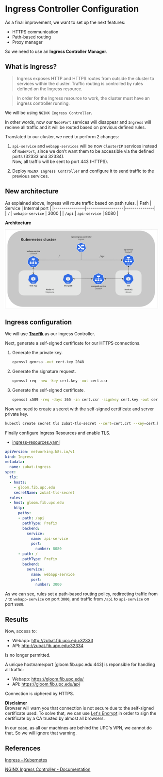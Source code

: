 # Ingress Controller Configuration
As a final improvement, we want to set up the next features:
- HTTPS communication
- Path-based routing
- Proxy manager

So we need to use an **Ingress Controller Manager**.

## What is Ingress?
>Ingress exposes HTTP and HTTPS routes from outside the cluster to services within the cluster. Traffic routing is controlled by rules defined on the Ingress resource.

> In order for the Ingress resource to work, the cluster must have an ingress controller running. 

We will be using `NGINX Ingress Controller`.

In other words, now our `NodePort` services will disappear and `Ingress` will recieve all traffic and it will be routed based on previous defined rules. 

Translated to our cluster, we need to perform 2 changes:
1) `api-service` and `webapp-services` will be now `ClusterIP` services instead of `NodePort`, since we don't want them to be accessible via the defined ports (32333 and 32334).  
Now, all traffic will be sent to port 443 (HTTPS).

2) Deploy `NGINX Ingress Controller` and configure it to send traffic to the previous services.

## New architecture
As explained above, Ingress will route traffic based on path rules. 
| Path           | Service           | Internal port |
|----------------|-------------------|---------------|
| `/`            | `webapp-service`  | 3000          |
| `/api`         | `api-service`     | 8080          |

**Architecture**

![](./img/architecture2.png)

## Ingress configuration
We will use [**Traefik**](https://doc.traefik.io/traefik/providers/kubernetes-ingress/) as our Ingress Controller.

Next, generate a self-signed certificate for our HTTPS connections.
1) Generate the private key.
    ```bash
    openssl genrsa -out cert.key 2048
    ```
2) Generate the signature request.
    ```bash
    openssl req -new -key cert.key -out cert.csr
    ```
3) Generate the self-signed certificate.
    ```bash
    openssl x509 -req -days 365 -in cert.csr -signkey cert.key -out cert.crt
    ```

Now we need to create a secret with the self-signed certificate and server private key.
```bash
kubectl create secret tls zubat-tls-secret --cert=cert.crt --key=cert.key
```

Finally configure Ingress Resources and enable TLS.

- [ingress-resources.yaml](../manifests/ingress/ingress-resources.yaml)
```yaml
apiVersion: networking.k8s.io/v1
kind: Ingress
metadata:
  name: zubat-ingress
spec:
  tls:
  - hosts:
    - gloom.fib.upc.edu
    secretName: zubat-tls-secret
  rules:
  - host: gloom.fib.upc.edu
    http:
      paths:
      - path: /api
        pathType: Prefix
        backend:
          service:
            name: api-service
            port:
              number: 8080
      - path: /
        pathType: Prefix
        backend:
          service:
            name: webapp-service
            port:
              number: 3000
```
As we can see, rules set a path-based routing policy, redirecting traffic from `/` to `webapp-service` on port `3000`, and traffic from `/api` to `api-service` on port `8080`.

## Results
Now, access to:
-  Webapp: http://zubat.fib.upc.edu:32333
-  API: http://zubat.fib.upc.edu:32334

Is no longer permitted.

A unique hostname:port [gloom.fib.upc.edu:443] is reponsible for handling all traffic:
-  Webapp: https://gloom.fib.upc.edu/
-  API: https://gloom.fib.upc.edu/api

Connection is ciphered by HTTPS.

**Disclaimer**  
Browser will warn you that connection is not secure due to the self-signed certificate used. To solve that, we can use [Let's Encrypt](https://letsencrypt.org/) in order to sign the certificate by a CA trusted by almost all browsers.

In our case, as all our machines are behind the UPC's VPN, we cannot do that. So we will ignore that warning.

## References
[Ingress - Kubernetes](https://kubernetes.io/docs/concepts/services-networking/ingress/)

[NGINX Ingress Controller - Documentation](https://kubernetes.github.io/ingress-nginx/)